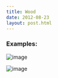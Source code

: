 ```yaml
---
title: Wood 
date: 2012-08-23
layout: post.html
---
```


### Examples:
![image](https://user-images.githubusercontent.com/19536044/58281641-33773800-7d69-11e9-9cb5-8a57e7eb6e1b.png)

![image](https://user-images.githubusercontent.com/19536044/58281650-383bec00-7d69-11e9-98ca-b15375ef0458.png)